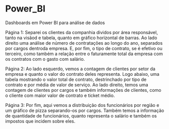 # Power_BI
Dashboards em Power BI para análise de dados

Página 1:
Separei os clientes da companhia dividos por área responsável, tanto na visãod e tabela, quanto em gráfico horizontal de barras.
Ao lado direito uma análise de número de contratações ao longo do ano, separados por cargos dentroda empresa.
E, por fim, o tipo de contrato, se é efetivo ou terceiro, como também a relação entre o faturamente total da empresa com os contratos com o gasto com salário.

Página 2:
Ao lado esquerdo, vemos a contagem de clientes por setor da empresa e quanto o valor do contrato deles representa.
Logo abaixo, uma tabela mostrando o valor total de contrato, destrinchado por tipo de contrato e por média de valor de serviço.
Ao lado direito, temos uma contagem de clientes por cargos e também informações de clientes, como o cliente com maior valor de contrato e ticket médio.

Página 3:
Por fim, aqui vemos a distribuição dos funcionários por região e um gráfico de pizza separando-os por cargos.
Também temos a informação de quantidade de funcionários, quanto representa o salário e também os impostos que incidem sobre eles.
